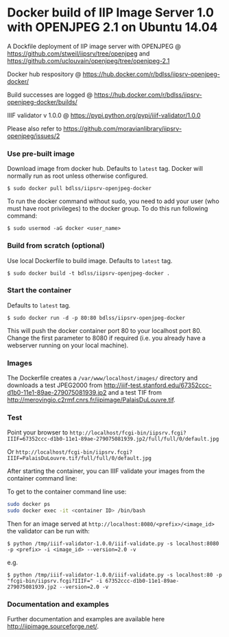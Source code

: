 Docker build of IIP Image Server 1.0 with OPENJPEG 2.1 on Ubuntu 14.04
==============================================

A Dockfile deployment of IIP image server with OPENJPEG @ https://github.com/stweil/iipsrv/tree/openjpeg and https://github.com/uclouvain/openjpeg/tree/openjpeg-2.1

Docker hub respository @ https://hub.docker.com/r/bdlss/iipsrv-openjpeg-docker/

Build successes are logged @ https://hub.docker.com/r/bdlss/iipsrv-openjpeg-docker/builds/

IIIF validator v 1.0.0 @ https://pypi.python.org/pypi/iiif-validator/1.0.0

Please also refer to https://github.com/moravianlibrary/iipsrv-openjpeg/issues/2

### Use  pre-built image
Download image from docker hub. Defaults to `latest` tag. Docker will normally run as root unless otherwise configured.

    $ sudo docker pull bdlss/iipsrv-openjpeg-docker

To run the docker command without sudo, you need to add your user (who must have root privileges) to the docker group. To do this run following command:

	$ sudo usermod -aG docker <user_name>

### Build from scratch (optional)
Use local Dockerfile to build image. Defaults to `latest` tag.

    $ sudo docker build -t bdlss/iipsrv-openjpeg-docker .

### Start the container
Defaults to `latest` tag.

    $ sudo docker run -d -p 80:80 bdlss/iipsrv-openjpeg-docker

This will push the docker container port 80 to your localhost port 80. Change the first parameter to 8080 if required (i.e. you already have a webserver running on your local machine).

### Images

The Dockerfile creates a `/var/www/localhost/images/` directory and downloads a test JPEG2000 from http://iiif-test.stanford.edu/67352ccc-d1b0-11e1-89ae-279075081939.jp2 and a test TIF from http://merovingio.c2rmf.cnrs.fr/iipimage/PalaisDuLouvre.tif.

### Test

Point your browser to `http://localhost/fcgi-bin/iipsrv.fcgi?IIIF=67352ccc-d1b0-11e1-89ae-279075081939.jp2/full/full/0/default.jpg`

Or `http://localhost/fcgi-bin/iipsrv.fcgi?IIIF=PalaisDuLouvre.tif/full/full/0/default.jpg`

After starting the container, you can IIIF validate your images from the container command line:

To get to the container command line use:

```bash
sudo docker ps
sudo docker exec -it <container ID> /bin/bash
```

Then for an image served at `http://localhost:8080/<prefix>/<image_id>` the validator can be run with:

    $ python /tmp/iiif-validator-1.0.0/iiif-validate.py -s localhost:8080 -p <prefix> -i <image_id> --version=2.0 -v

e.g.

    $ python /tmp/iiif-validator-1.0.0/iiif-validate.py -s localhost:80 -p "fcgi-bin/iipsrv.fcgi?IIIF=" -i 67352ccc-d1b0-11e1-89ae-279075081939.jp2 --version=2.0 -v

### Documentation and examples

Further documentation and examples are available here http://iipimage.sourceforge.net/.
